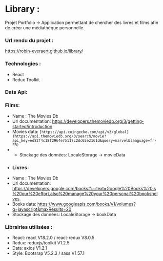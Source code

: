 # Library :
Projet Portfolio -> Application permettant de chercher des livres et films afin de créer une médiathèque personnelle.

### Url rendu du projet :
https://robin-everaert.github.io/library/


### Technologies :
* React 
* Redux Toolkit

### Data Api:
### Films:
* Name : The Movies Db
* Url documentation: https://developers.themoviedb.org/3/getting-started/introduction
* Movies data: `[https://api.coingecko.com/api/v3/global](https://api.themoviedb.org/3/search/movie?api_key=ed82f4c18f2964e75117c2dc65e2161d&query=marvel&language=fr-FR)`
* * Stockage des données: LocaleStorage -> movieData
* ### Livres:
* Name : The Movies Db
* Url documentation: https://developers.google.com/books#:~:text=Google%20Books%20is%20our%20effort,also%20manage%20your%20personal%20bookshelves.
* Books data: https://www.googleapis.com/books/v1/volumes?q=javascript&maxResults=20
* Stockage des données: LocaleStorage -> bookData

### Librairies utilisées :
* React: react V18.2.0 / react-redux V8.0.5 
* Redux: reduxjs/toolkit V1.2.5 
* Data: axios V1.2.1
* Style: Bootsrap V5.2.3 / sass V1.57.1  
